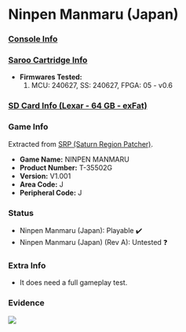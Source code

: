 # Ninpen Manmaru (Japan)

### [Console Info](../../../../../Info/Consoles/VA13/README.md)

### [Saroo Cartridge Info](../../../../../Info/Cartridges/RetroGameParadiseStore/1.32F/README.md)

- <b>Firmwares Tested:</b>
  1. MCU: 240627, SS: 240627, FPGA: 05 - v0.6

### [SD Card Info (Lexar - 64 GB - exFat)](../../../../../Info/SdCards/Lexar/64GB/exfat/README.md)

### Game Info

Extracted from [SRP (Saturn Region Patcher)](https://segaxtreme.net/resources/saturn-region-patcher.81/download).

- <b>Game Name:</b> NINPEN MANMARU
- <b>Product Number:</b> T-35502G
- <b>Version:</b> V1.001
- <b>Area Code:</b> J
- <b>Peripheral Code:</b> J

### Status

- Ninpen Manmaru (Japan): Playable :heavy_check_mark:
- Ninpen Manmaru (Japan) (Rev A): Untested :question:

### Extra Info

- It does need a full gameplay test.

### Evidence

[![](https://img.youtube.com/vi/jhDx7kl9So8/0.jpg)](https://www.youtube.com/watch?v=jhDx7kl9So8)
